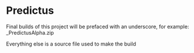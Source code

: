 # Predictus
Final builds of this project will be prefaced with an underscore, for example: _PredictusAlpha.zip

Everything else is a source file used to make the build